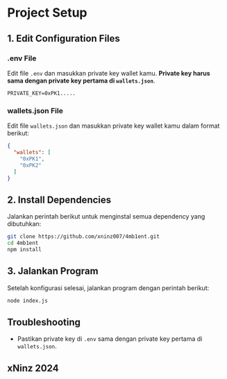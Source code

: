 # Project Setup

## **1. Edit Configuration Files**

### **.env File**
Edit file `.env` dan masukkan private key wallet kamu. **Private key harus sama dengan private key pertama di `wallets.json`**.

```
PRIVATE_KEY=0xPK1.....
```

### **wallets.json File**
Edit file `wallets.json` dan masukkan private key wallet kamu dalam format berikut:

```json
{
  "wallets": [
    "0xPK1",
    "0xPK2"
  ]
}
```

## **2. Install Dependencies**
Jalankan perintah berikut untuk menginstal semua dependency yang dibutuhkan:


```sh
git clone https://github.com/xninz007/4mb1ent.git
cd 4mb1ent
npm install
```

## **3. Jalankan Program**
Setelah konfigurasi selesai, jalankan program dengan perintah berikut:

```sh
node index.js
```

## **Troubleshooting**
- Pastikan private key di `.env` sama dengan private key pertama di `wallets.json`.

  
## xNinz 2024

